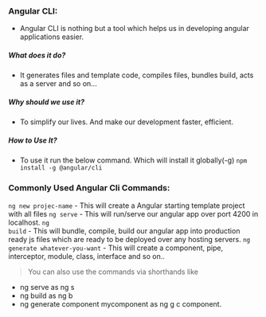 ### Angular CLI:
- Angular CLI is nothing but a tool which helps us in developing angular applications easier.
##### What does it do?
- It generates files and template code, compiles files, bundles build, acts as a server and so on...
##### Why should we use it?
- To simplify our lives. And make our development faster, efficient.
##### How to Use It?
- To use it run the below command. Which will install it globally(-g)
    ```npm install -g @angular/cli```

### Commonly Used Angular Cli Commands:
<code>ng new projec-name</code> - This will create a Angular starting template project with all files
<code>ng serve</code> - This will run/serve our angular app over port 4200 in localhost.
<code>ng build</code> - This will bundle, compile, build our angular app into production ready js files which are ready to be deployed over any hosting servers.
<code>ng generate whatever-you-want</code> - This will create a component, pipe, interceptor, module, class, interface and so on..

>You can also use the commands via shorthands like 
- ng serve as ng s
- ng build as ng b
- ng generate component mycomponent as ng g c component.